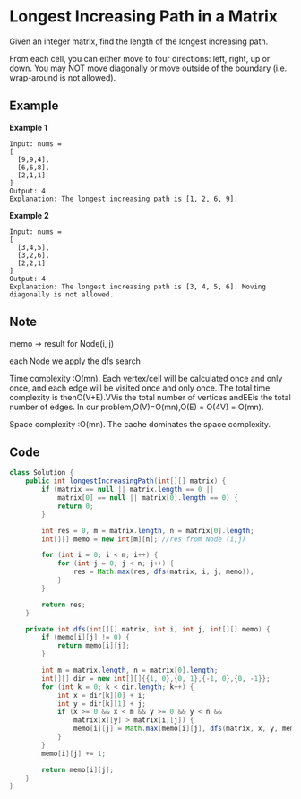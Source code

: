 # Longest Increasing Path in a Matrix

Given an integer matrix, find the length of the longest increasing path.

From each cell, you can either move to four directions: left, right, up or down. You may NOT move diagonally or move outside of the boundary (i.e. wrap-around is not allowed).

## Example

**Example 1**

```
Input: nums = 
[
  [9,9,4],
  [6,6,8],
  [2,1,1]
] 
Output: 4 
Explanation: The longest increasing path is [1, 2, 6, 9].
```

**Example 2**

```
Input: nums = 
[
  [3,4,5],
  [3,2,6],
  [2,2,1]
] 
Output: 4 
Explanation: The longest increasing path is [3, 4, 5, 6]. Moving diagonally is not allowed.
```

## Note

memo -> result for Node(i, j)

each Node we apply the dfs search

Time complexity :O(mn). Each vertex/cell will be calculated once and only once, and each edge will be visited once and only once. The total time complexity is thenO(V+E).VVis the total number of vertices andEEis the total number of edges. In our problem,O(V)=O(mn),O(E) = O(4V) = O(mn).

Space complexity :O(mn). The cache dominates the space complexity.

## Code

```java
class Solution {
    public int longestIncreasingPath(int[][] matrix) {
        if (matrix == null || matrix.length == 0 ||
            matrix[0] == null || matrix[0].length == 0) {
            return 0;
        }

        int res = 0, m = matrix.length, n = matrix[0].length;
        int[][] memo = new int[m][n]; //res from Node (i,j)

        for (int i = 0; i < m; i++) {
            for (int j = 0; j < n; j++) {
                res = Math.max(res, dfs(matrix, i, j, memo));
            }
        }

        return res;
    }

    private int dfs(int[][] matrix, int i, int j, int[][] memo) {
        if (memo[i][j] != 0) {
            return memo[i][j];
        }

        int m = matrix.length, n = matrix[0].length;
        int[][] dir = new int[][]{{1, 0},{0, 1},{-1, 0},{0, -1}};
        for (int k = 0; k < dir.length; k++) {
            int x = dir[k][0] + i;
            int y = dir[k][1] + j;
            if (x >= 0 && x < m && y >= 0 && y < n &&
                matrix[x][y] > matrix[i][j]) {
                memo[i][j] = Math.max(memo[i][j], dfs(matrix, x, y, memo));
            }
        }
        memo[i][j] += 1;

        return memo[i][j];
    }
}
```
